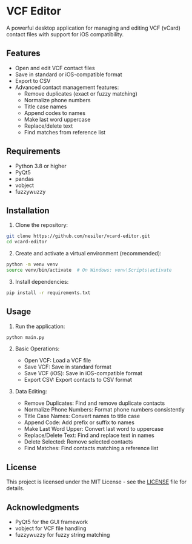 # VCF Editor

A powerful desktop application for managing and editing VCF (vCard) contact files with support for iOS compatibility.

## Features

- Open and edit VCF contact files
- Save in standard or iOS-compatible format
- Export to CSV
- Advanced contact management features:
  - Remove duplicates (exact or fuzzy matching)
  - Normalize phone numbers
  - Title case names
  - Append codes to names
  - Make last word uppercase
  - Replace/delete text
  - Find matches from reference list

## Requirements

- Python 3.8 or higher
- PyQt5
- pandas
- vobject
- fuzzywuzzy

## Installation

1. Clone the repository:
```bash
git clone https://github.com/nesiler/vcard-editor.git
cd vcard-editor
```

2. Create and activate a virtual environment (recommended):
```bash
python -m venv venv
source venv/bin/activate  # On Windows: venv\Scripts\activate
```

3. Install dependencies:
```bash
pip install -r requirements.txt
```

## Usage

1. Run the application:
```bash
python main.py
```

2. Basic Operations:
   - Open VCF: Load a VCF file
   - Save VCF: Save in standard format
   - Save VCF (iOS): Save in iOS-compatible format
   - Export CSV: Export contacts to CSV format

3. Data Editing:
   - Remove Duplicates: Find and remove duplicate contacts
   - Normalize Phone Numbers: Format phone numbers consistently
   - Title Case Names: Convert names to title case
   - Append Code: Add prefix or suffix to names
   - Make Last Word Upper: Convert last word to uppercase
   - Replace/Delete Text: Find and replace text in names
   - Delete Selected: Remove selected contacts
   - Find Matches: Find contacts matching a reference list

## License

This project is licensed under the MIT License - see the [LICENSE](LICENSE) file for details.

## Acknowledgments

- PyQt5 for the GUI framework
- vobject for VCF file handling
- fuzzywuzzy for fuzzy string matching

